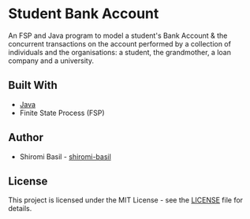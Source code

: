# Student Bank Account
An FSP and Java program to model a student's Bank Account & the concurrent transactions on the account performed by a collection of individuals and the organisations: a student, the grandmother, a loan company and a university. 

## Built With
* [Java](https://www.java.com/en/)
* Finite State Process (FSP)

## Author
* Shiromi Basil - [shiromi-basil](https://github.com/shiromi-basil)

## License
This project is licensed under the MIT License - see the [LICENSE](LICENSE) file for details.
